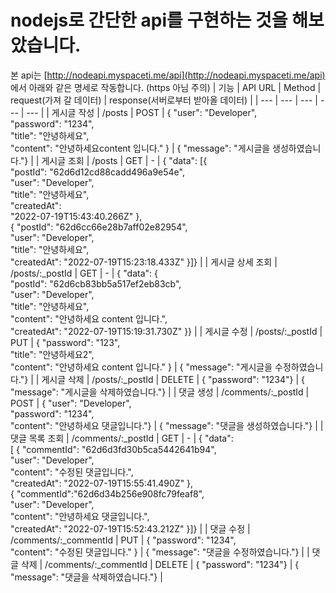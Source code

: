 # nodejs로 간단한 api를 구현하는 것을 해보았습니다. 

본 api는 
[http://nodeapi.myspaceti.me/api](http://nodeapi.myspaceti.me/api) 에서 아래와 같은 명세로 작동합니다. 
(https 아님 주의)
| 기능 | API URL | Method | request(가져 갈 데이터) | response(서버로부터 받아올 데이터) |
| --- | --- | --- | --- | --- |
| 게시글 작성 | /posts | POST | {  "user": "Developer", </br>"password": "1234",  </br>"title": "안녕하세요", </br>"content": "안녕하세요content 입니다." } | {  "message": "게시글을 생성하였습니다."} |
| 게시글 조회 | /posts | GET | - | {  "data": [{  </br>"postId": "62d6d12cd88cadd496a9e54e", </br>"user": "Developer",  </br>"title": "안녕하세요",  </br>"createdAt": </br>"2022-07-19T15:43:40.266Z" },  </br>{ "postId": "62d6cc66e28b7aff02e82954", </br>"user": "Developer",  </br>"title": "안녕하세요",  </br>"createdAt": "2022-07-19T15:23:18.433Z" }]} |
| 게시글 상세 조회 | /posts/:_postId | GET | - | { "data": { </br>"postId": "62d6cb83bb5a517ef2eb83cb", </br>"user": "Developer",  </br>"title": "안녕하세요",  </br>"content": "안녕하세요 content 입니다.", </br>"createdAt": "2022-07-19T15:19:31.730Z" }} |
| 게시글 수정 | /posts/:_postId | PUT | { "password": "123", </br>"title": "안녕하세요2", </br>"content": "안녕하세요 content 입니다." } | { "message": "게시글을 수정하였습니다."} |
| 게시글 삭제 | /posts/:_postId | DELETE | { "password": "1234"} | { "message": "게시글을 삭제하였습니다."} |
| 댓글 생성 | /comments/:_postId | POST | { "user": "Developer",  </br>"password": "1234",  </br>"content": "안녕하세요 댓글입니다."} | {  "message": "댓글을 생성하였습니다."} |
| 댓글 목록 조회 | /comments/:_postId | GET | - | { "data": </br>[ { "commentId": "62d6d3fd30b5ca5442641b94", </br>"user": "Developer", </br>"content": "수정된 댓글입니다.", </br>"createdAt": "2022-07-19T15:55:41.490Z" }, </br>{ "commentId":"62d6d34b256e908fc79feaf8", </br>"user": "Developer", </br>"content": "안녕하세요 댓글입니다.", </br>"createdAt": "2022-07-19T15:52:43.212Z" }]} |
| 댓글 수정 | /comments/:_commentId | PUT | { "password": "1234",  </br>"content": "수정된 댓글입니다." } | { "message": "댓글을 수정하였습니다."} |
| 댓글 삭제 | /comments/:_commentId | DELETE | { "password": "1234"} | {  "message": "댓글을 삭제하였습니다."} |
